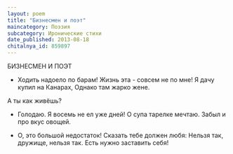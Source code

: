 ```yaml
---
layout: poem
title: "Бизнесмен и поэт"
maincategory: Поэзия
subcategory: Иронические стихи
date_published: 2013-08-18
chitalnya_id: 859897
---
```




БИЗНЕСМЕН И ПОЭТ

- Ходить надоело по барам!
Жизнь эта - совсем не по мне!
Я дачу купил на Канарах,
Однако там жарко жене.

А ты как живёшь?
- Голодаю.
Я восемь не ел уже дней!
О супа тарелке мечтаю.
Забыл и про вкус овощей.

- О, это большой недостаток!
Сказать тебе должен любя:
Нельзя так, дружище, нельзя так. 
Есть нужно заставить себя!






